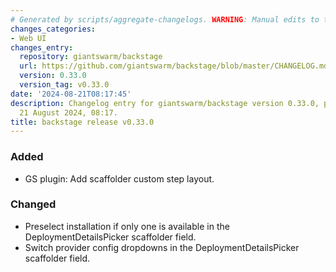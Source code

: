```yaml
---
# Generated by scripts/aggregate-changelogs. WARNING: Manual edits to this files will be overwritten.
changes_categories:
- Web UI
changes_entry:
  repository: giantswarm/backstage
  url: https://github.com/giantswarm/backstage/blob/master/CHANGELOG.md#0330---2024-08-21
  version: 0.33.0
  version_tag: v0.33.0
date: '2024-08-21T08:17:45'
description: Changelog entry for giantswarm/backstage version 0.33.0, published on
  21 August 2024, 08:17.
title: backstage release v0.33.0
---
```


### Added
- GS plugin: Add scaffolder custom step layout.
### Changed
- Preselect installation if only one is available in the DeploymentDetailsPicker scaffolder field.
- Switch provider config dropdowns in the DeploymentDetailsPicker scaffolder field.
